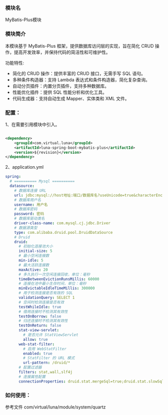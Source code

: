 ### 模块名

MyBatis-Plus模块

### 模块简介

本模块基于 MyBatis-Plus 框架，提供数据库访问层的实现，旨在简化 CRUD 操作，提高开发效率，并保持代码的简洁性和可维护性。

功能特性:

- 简化的 CRUD 操作：提供丰富的 CRUD 接口，无需手写 SQL 语句。
- 多种条件构造器：支持 Lambda 表达式和条件构造器，简化复杂查询。
- 自动分页插件：内置分页插件，支持多种数据库。
- 性能优化插件：提供 SQL 性能分析和优化工具。
- 代码生成器：支持自动生成 Mapper、实体类和 XML 文件。

### 配置：

1、在需要引用模块中引入。

```xml

<dependency>
    <groupId>com.virtual.luna</groupId>
    <artifactId>luna-spring-boot-mybatis-plus</artifactId>
    <version>${revision}</version>
</dependency>

```

2、application.yml

```yaml
spring:
  # ========== Mysql ==========
  datasource:
    # 数据库连接 URL
    url: jdbc:mysql://host地址:端口/数据库名?useUnicode=true&characterEncoding=utf8&zeroDateTimeBehavior=convertToNull&useSSL=true&serverTimezone=GMT%2B8
    # 数据库用户名
    username: 用户名
    # 数据库密码
    password: 密码
    # 数据库驱动类名
    driver-class-name: com.mysql.cj.jdbc.Driver
    # 数据源类型
    type: com.alibaba.druid.pool.DruidDataSource
    # Druid
    druid:
      # 初始化连接池大小
      initial-size: 5
      # 最小空闲连接数
      min-idle: 5
      # 最大活跃连接数
      maxActive: 20
      # 多久执行一次空闲连接回收，单位：毫秒
      timeBetweenEvictionRunsMillis: 60000
      # 连接在池中最小生存时间，单位：毫秒
      minEvictableIdleTimeMillis: 300000
      # 用于检测连接是否有效的 SQL
      validationQuery: SELECT 1
      # 空闲时检测连接是否有效
      testWhileIdle: true
      # 借用连接时不检测其有效性
      testOnBorrow: false
      # 归还连接时不检测其有效性
      testOnReturn: false
      stat-view-servlet:
        # 是否允许 StatViewServlet
        allow: true
      web-stat-filter:
        # 启用 WebStatFilter
        enabled: true
        # StatFilter 的 URL 模式
        url-pattern: /druid/*
      # 配置过滤器
      filters: stat,wall,slf4j
      # 连接属性配置
      connectionProperties: druid.stat.mergeSql=true;druid.stat.slowSqlMillis=5000
```

### 如何使用：

参考文件 com/virtual/luna/module/system/quartz